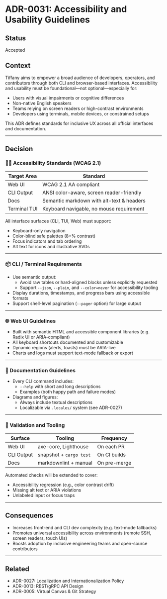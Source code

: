 # ADR-0031: Accessibility and Usability Guidelines

## Status
Accepted

## Context
Tiffany aims to empower a broad audience of developers, operators, and contributors through both CLI and browser-based interfaces. Accessibility and usability must be foundational—not optional—especially for:

- Users with visual impairments or cognitive differences
- Non-native English speakers
- Teams relying on screen readers or high-contrast environments
- Developers using terminals, mobile devices, or constrained setups

This ADR defines standards for inclusive UX across all official interfaces and documentation.

---

## Decision

### 🧑‍🦯 Accessibility Standards (WCAG 2.1)

| Target Area     | Standard                                   |
|-----------------|--------------------------------------------|
| Web UI          | WCAG 2.1 AA compliant                      |
| CLI Output      | ANSI color-aware, screen reader-friendly   |
| Docs            | Semantic markdown with alt-text & headers  |
| Terminal TUI    | Keyboard navigable, no mouse requirement   |

All interface surfaces (CLI, TUI, Web) must support:

- Keyboard-only navigation
- Color-blind safe palettes (8+% contrast)
- Focus indicators and tab ordering
- Alt text for icons and illustrative SVGs

---

### 📦 CLI / Terminal Requirements

- Use semantic output:
  - Avoid raw tables or hard-aligned blocks unless explicitly requested
  - Support `--json`, `--plain`, and `--color=never` for accessibility tooling
- Display durations, timestamps, and progress bars using accessible formats
- Support shell-level pagination (`--pager` option) for large output

---

### 🌐 Web UI Guidelines

- Built with semantic HTML and accessible component libraries (e.g. Radix UI or ARIA-compliant)
- All keyboard shortcuts documented and customizable
- Dynamic regions (alerts, toasts) must be ARIA-live
- Charts and logs must support text-mode fallback or export

---

### 📖 Documentation Guidelines

- Every CLI command includes:
  - `--help` with short and long descriptions
  - Examples (both happy path and failure modes)
- Diagrams and figures:
  - Always include textual descriptions
  - Localizable via `.locales/` system (see ADR-0027)

---

### 🧪 Validation and Tooling

| Surface       | Tooling                 | Frequency     |
|---------------|-------------------------|---------------|
| Web UI        | axe-core, Lighthouse     | On each PR    |
| CLI Output    | snapshot + `cargo test` | On CI builds  |
| Docs          | markdownlint + manual   | On pre-merge  |

Automated checks will be extended to cover:
- Accessibility regression (e.g., color contrast drift)
- Missing alt text or ARIA violations
- Unlabeled input or focus traps

---

## Consequences

- Increases front-end and CLI dev complexity (e.g. text-mode fallbacks)
- Promotes universal accessibility across environments (remote SSH, screen readers, touch UIs)
- Boosts adoption by inclusive engineering teams and open-source contributors

---

## Related

- ADR-0027: Localization and Internationalization Policy
- ADR-0013: REST/gRPC API Design
- ADR-0005: Virtual Canvas & Git Strategy
